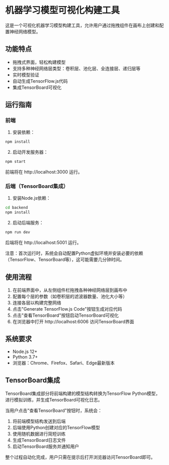# 机器学习模型可视化构建工具

这是一个可视化机器学习模型构建工具，允许用户通过拖拽组件在画布上创建和配置神经网络模型。

## 功能特点

- 拖拽式界面，轻松构建模型
- 支持多种神经网络层类型：卷积层、池化层、全连接层、递归层等
- 实时模型验证
- 自动生成TensorFlow.js代码
- 集成TensorBoard可视化

## 运行指南

### 前端

1. 安装依赖：

```bash
npm install
```

2. 启动开发服务器：

```bash
npm start
```

前端将在 http://localhost:3000 运行。

### 后端（TensorBoard集成）

1. 安装Node.js依赖：

```bash
cd backend
npm install
```

2. 启动后端服务：

```bash
npm run dev
```

后端将在 http://localhost:5001 运行。

注意：首次运行时，系统会自动配置Python虚拟环境并安装必要的依赖（TensorFlow、TensorBoard等），这可能需要几分钟时间。

## 使用流程

1. 在前端界面中，从左侧组件栏拖拽各种神经网络层到画布中
2. 配置每个层的参数（如卷积层的滤波器数量、池化大小等）
3. 连接各层以构建完整网络
4. 点击"Generate TensorFlow.js Code"按钮生成对应代码
5. 点击"查看TensorBoard"按钮启动TensorBoard可视化
6. 在浏览器中打开 http://localhost:6006 访问TensorBoard界面

## 系统要求

- Node.js 12+
- Python 3.7+
- 浏览器：Chrome、Firefox、Safari、Edge最新版本

## TensorBoard集成

TensorBoard集成部分将前端构建的模型结构转换为TensorFlow Python模型，进行模拟训练，并生成TensorBoard可视化日志。

当用户点击"查看TensorBoard"按钮时，系统会：

1. 将前端模型结构发送到后端
2. 后端使用Python创建对应的TensorFlow模型
3. 使用随机数据进行简短训练
4. 生成TensorBoard日志文件
5. 启动TensorBoard服务并通知用户

整个过程自动化完成，用户只需在提示后打开浏览器访问TensorBoard即可。
